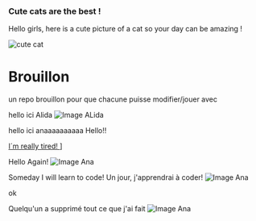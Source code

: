 ### Cute cats are the best !

Hello girls, here is a cute picture of a cat so your day can be amazing !

![cute cat](https://hips.hearstapps.com/hmg-prod/images/cute-cat-photos-1593441022.jpg?crop=1.00xw:0.753xh;0,0.153xh&resize=1200:*)
# Brouillon
un repo brouillon pour que chacune puisse modifier/jouer avec

hello ici Alida 
![Image ALida](https://emova-monceaufleurs-fr-storage.omn.proximis.com/Imagestorage/images/454/546/64a6bee42830f_MF_23_06_5969_FicheProduit_EteProduistPlus_910x10908.jpg)

hello ici anaaaaaaaaaa
Hello!!

[I´m really tired! ](https://totalhealthchiropractic.com.au/wp-content/uploads/2022/09/pexels-andrea-piacquadio-3791136-1024x683.jpg)]


Hello Again!
![Image Ana](https://i2.wp.com/atiempo.tv/wp-content/uploads/2019/10/Cansancio1.jpg?fit=780%2C439&ssl=1)

Someday I will learn to code! 
Un jour, j'apprendrai à coder!
![Image Ana](https://jrmcoaching.com.br/wp-content/uploads/2017/03/Mente-Positiva.jpg)

ok

Quelqu'un a supprimé tout ce que j'ai fait
![Image Ana](https://img.freepik.com/free-photo/offended-angry-woman-cross-hands-chest-frowning-sulking-insulted-standing-beige-background_1258-87274.jpg?w=1380&t=st=1690808805~exp=1690809405~hmac=bd667dced811996d5a6e14e41094244439a91b8ac3e618f524458cdac99246e0)
